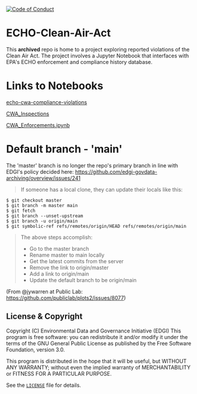  [![Code of Conduct](https://img.shields.io/badge/%E2%9D%A4-code%20of%20conduct-blue.svg?style=flat)](https://github.com/edgi-govdata-archiving/overview/blob/master/CONDUCT.md)

# ECHO-Clean-Air-Act
This **archived** repo is home to a project exploring reported violations of the Clean Air Act. The project involves a Jupyter Notebook that interfaces with EPA's ECHO enforcement and compliance history database.

# Links to Notebooks

[echo-cwa-compliance-violations](https://colab.research.google.com/github/edgi-govdata-archiving/ECHO-Clean-Water-Act/blob/main/echo-cwa-compliance-violations.ipynb)

[CWA_Inspections](https://colab.research.google.com/github/edgi-govdata-archiving/ECHO-Clean-Water-Act/blob/main/echo-cwa-compliances-inspections.ipynb)

[CWA_Enforcements.ipynb](https://colab.research.google.com/github/edgi-govdata-archiving/ECHO-Clean-Water-Act/blob/main/echo-cwa-enforcements.ipynb)

# Default branch - 'main'
The 'master' branch is no longer the repo's primary branch in line with EDGI's policy decided here: https://github.com/edgi-govdata-archiving/overview/issues/241

> If someone has a local clone, they can update their locals like this:
```
$ git checkout master
$ git branch -m master main
$ git fetch
$ git branch --unset-upstream
$ git branch -u origin/main
$ git symbolic-ref refs/remotes/origin/HEAD refs/remotes/origin/main
```
> The above steps accomplish:
> - Go to the master branch
> - Rename master to main locally
> - Get the latest commits from the server
> - Remove the link to origin/master
> - Add a link to origin/main
> - Update the default branch to be origin/main

(From @jywarren at Public Lab: https://github.com/publiclab/plots2/issues/8077)


## License & Copyright

Copyright (C) <year> Environmental Data and Governance Initiative (EDGI)
This program is free software: you can redistribute it and/or modify it under the terms of the GNU General Public License as published by the Free Software Foundation, version 3.0.

This program is distributed in the hope that it will be useful, but WITHOUT ANY WARRANTY; without even the implied warranty of MERCHANTABILITY or FITNESS FOR A PARTICULAR PURPOSE.

See the [`LICENSE`](/LICENSE) file for details.

